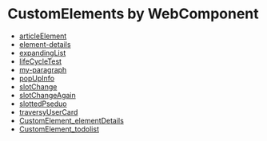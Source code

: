 # CustomElements by WebComponent


- <a href="https://artuchka.github.io/CustomElements_WebComponent/articleElement/">articleElement</a>
- <a href="https://artuchka.github.io/CustomElements_WebComponent/element-details/">element-details</a>
- <a href="https://artuchka.github.io/CustomElements_WebComponent/expandingList/">expandingList</a>
- <a href="https://artuchka.github.io/CustomElements_WebComponent/lifeCycleTest/">lifeCycleTest</a>
- <a href="https://artuchka.github.io/CustomElements_WebComponent/my-paragraph/">my-paragraph</a>
- <a href="https://artuchka.github.io/CustomElements_WebComponent/popUpInfo/">popUpInfo</a>
- <a href="https://artuchka.github.io/CustomElements_WebComponent/slotChange/">slotChange</a>
- <a href="https://artuchka.github.io/CustomElements_WebComponent/slotChangeAgain/">slotChangeAgain</a>
- <a href="https://artuchka.github.io/CustomElements_WebComponent/slottedPseduo/">slottedPseduo</a>
- <a href="https://artuchka.github.io/CustomElements_WebComponent/traversyUserCard/">traversyUserCard</a>
- <a href="https://artuchka.github.io/CustomElement_elementDetails/">CustomElement_elementDetails</a>
- <a href="https://artuchka.github.io/CustomElement_todolist/">CustomElement_todolist</a>
